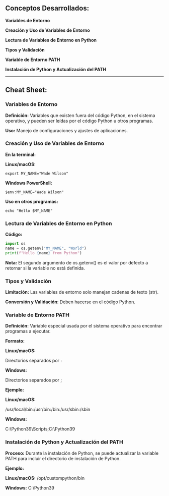 ## Conceptos Desarrollados:

**Variables de Entorno**

**Creación y Uso de Variables de Entorno**

**Lectura de Variables de Entorno en Python**

**Tipos y Validación**

**Variable de Entorno PATH**

**Instalación de Python y Actualización del PATH**

---

## Cheat Sheet:

### Variables de Entorno

**Definición:** Variables que existen fuera del código Python, en el sistema operativo, y pueden ser leídas por el código Python u otros programas.

**Uso:** Manejo de configuraciones y ajustes de aplicaciones.

### Creación y Uso de Variables de Entorno

**En la terminal:**

**Linux/macOS:**

`export MY_NAME="Wade Wilson"`

**Windows PowerShell:**

`$env:MY_NAME="Wade Wilson"`

**Uso en otros programas:**

`echo "Hello $MY_NAME"`

### Lectura de Variables de Entorno en Python

**Código:**

```python
import os
name = os.getenv("MY_NAME", "World")
print(f"Hello {name} from Python")
```

**Nota:** El segundo argumento de os.getenv() es el valor por defecto a retornar si la variable no está definida.

### Tipos y Validación

**Limitación:** Las variables de entorno solo manejan cadenas de texto (str).

**Conversión y Validación**: Deben hacerse en el código Python.

### Variable de Entorno PATH

**Definición:** Variable especial usada por el sistema operativo para encontrar programas a ejecutar.

**Formato:**

**Linux/macOS:**

Directorios separados por :

**Windows:**

Directorios separados por ;

**Ejemplo:**

**Linux/macOS:**

/usr/local/bin:/usr/bin:/bin:/usr/sbin:/sbin

**Windows:**

C:\Python39\Scripts;C:\Python39

### Instalación de Python y Actualización del PATH

**Proceso:** Durante la instalación de Python, se puede actualizar la variable PATH para incluir el directorio de instalación de Python.

**Ejemplo:**

**Linux/macOS:** /opt/custompython/bin

**Windows:** C:\Python39
